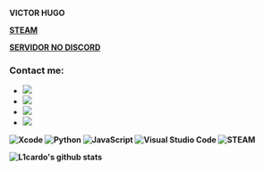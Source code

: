 <b> VICTOR HUGO <b>
<p><a href="https://steamcommunity.com/id/HugoFUNNY/">STEAM</a></p>
 <p><a href="https://discord.gg/E8FFT9XM">SERVIDOR NO DISCORD</a></p>

### Contact me:

- <a href="https://www.instagram.com/victorhugofny/"><img src="https://img.shields.io/badge/instagram%20@victorhugofny-DD2476?style=for-the-badge&logo=youtube&logoColor=white"/></a>
- <a href="https://www.instagram.com/victorhugofny/"><img src="https://img.shields.io/badge/youtube%20HUGOFUNNY-DD2476?style=for-the-badge&logo=instagram&logoColor=white"/></a>
- <a href="https://www.instagram.com/victorhugofny/"><img src="https://img.shields.io/badge/steam%20@victorhugofny-DD2476?style=for-the-badge&logo=steam&logoColor=white"/></a>
- <a href="https://www.instagram.com/victorhugofny/"><img src="https://img.shields.io/badge/gmail%20@victorhugofny-DD2476?style=for-the-badge&logo=gmail&logoColor=white"/></a>

![Xcode](https://img.shields.io/badge/Xcode-1575F9?style=flat-square&logo=Xcode&logoColor=white)
![Python](https://img.shields.io/badge/Python-3776AB?style=flat-square&logo=Python&logoColor=white)
![JavaScript](https://img.shields.io/badge/JavaScript-F7DF1E?style=flat-square&logo=JavaScript&logoColor=white)
![Visual Studio Code](https://img.shields.io/badge/Visual_Studio_Code-007ACC?style=flat-square&logo=Visual-Studio-Code&logoColor=white)
![STEAM](https://img.shields.io/badge/Steam-0078D7?style=flat-square&logo=Microsoft-Edge&logoColor=white)

![L1cardo's github stats](https://github-readme-stats.vercel.app/api?username=victorhugofny&show_icons=true)
